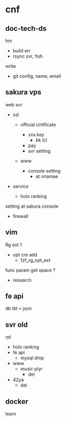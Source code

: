 
# cnf


## doc-tech-ds

hm
- build err
- rsync svr, fish

write
- git config, name, email


## sakura vps

web svr
- ssl
  - official cirtificate
    - xxx.key
      - bk lcl
    - pay
    - svr setting

  - www
    - console setting
      - at onamae

- service
  - holo ranking


setting at sakura console
- firewall


## vim

Rg ext 1
- opt cre add
  - fzf_rg_opt_ext


func param get space ?
- research


## fe api

db tbl > json


## svr old

rpl
- holo ranking
- fe api
  - mysql dmp
- www
  - music plyr
    - del
- 42ya
  - del


## docker

learn



